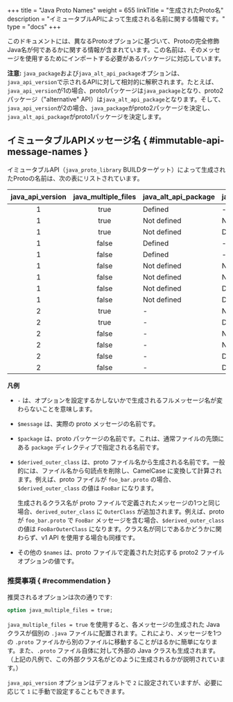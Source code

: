 +++
title = "Java Proto Names"
weight = 655
linkTitle = "生成されたProto名"
description = "イミュータブルAPIによって生成される名前に関する情報です。"
type = "docs"
+++

このドキュメントには、異なるProtoオプションに基づいて、Protoの完全修飾Java名が何であるかに関する情報が含まれています。この名前は、そのメッセージを使用するためにインポートする必要があるパッケージに対応しています。

**注意:** `java_package`および`java_alt_api_package`オプションは、`java_api_version`で示されるAPIに対して相対的に解釈されます。たとえば、`java_api_version`が1の場合、proto1パッケージは`java_package`となり、proto2パッケージ（"alternative" API）は`java_alt_api_package`となります。そして、`java_api_version`が2の場合、`java_package`がproto2パッケージを決定し、`java_alt_api_package`がproto1パッケージを決定します。

## イミュータブルAPIメッセージ名 { #immutable-api-message-names }

イミュータブルAPI（`java_proto_library` BUILDターゲット）によって生成されたProtoの名前は、次の表にリストされています。

java_api_version | java_multiple_files | java_alt_api_package | java_package | java_outer_classname | 生成された完全メッセージ名
:--------------: | :-----------------: | -------------------- | ------------ | -------------------- | ---------------------------
1                | true                | Defined              | -            |                      | `$java_alt_api_package.$message`
1                | true                | Not defined          | Not defined  |                      | `com.google.protos.$package.proto2api.$message`
1                | true                | Not defined          | Defined      |                      | `$java_package.proto2api.$message`
1                | false               | Defined              | -            | Not defined          | `$java_alt_api_package.$derived_outer_class.$message`
1                | false               | Defined              | -            | Defined              | `$java_alt_api_package.$java_outer_classname.$message`
1                | false               | Not defined          | Not defined  | Not defined          | `com.google.protos.$package.proto2api.$derived_outer_class.$message`
1                | false               | Not defined          | Not defined  | Defined              | `com.google.protos.$package.proto2api.$java_outer_classname.$message`
1                | false               | Not defined          | Defined      | Not defined          | `$java_package.proto2api.$derived_outer_class.$message`
1                | false               | Not defined          | Defined      | Defined              | `$java_package.proto2api.$java_outer_classname.$message`
2                | true                | -                    | Not defined  | -                    | `com.google.protos.$package.$message`
2                | true                | -                    | Defined      | -                    | `$java_package.$message`
2                | false               | -                    | Not defined  | Not defined          | `com.google.protos.$package.$derived_outer_class.$message`
2                | false               | -                    | Not defined  | Defined              | `com.google.protos.$package.$java_outer_classname.$message`
2                | false               | -                    | Defined      | Not defined          | `$java_package.$derived_outer_class.$message`
2                | false               | -                    | Defined      | Defined              | `$java_package.$java_outer_classname.$message`

**凡例**

- `-` は、オプションを設定するかしないかで生成されるフルメッセージ名が変わらないことを意味します。
- `$message` は、実際の proto メッセージの名前です。
- `$package` は、proto パッケージの名前です。これは、通常ファイルの先頭にある `package` ディレクティブで指定される名前です。
- `$derived_outer_class` は、proto ファイル名から生成される名前です。一般的には、ファイル名から句読点を削除し、CamelCase に変換して計算されます。例えば、proto ファイルが `foo_bar.proto` の場合、`$derived_outer_class` の値は `FooBar` になります。

    生成されるクラス名が proto ファイルで定義されたメッセージの1つと同じ場合、`derived_outer_class` に `OuterClass` が追加されます。例えば、proto が `foo_bar.proto` で `FooBar` メッセージを含む場合、`$derived_outer_class` の値は `FooBarOuterClass` になります。クラス名が同じであるかどうかに関わらず、v1 API を使用する場合も同様です。

- その他の `$names` は、proto ファイルで定義された対応する proto2 ファイルオプションの値です。

### 推奨事項 { #recommendation }

推奨されるオプションは次の通りです:

```proto
option java_multiple_files = true;
```

`java_multiple_files = true` を使用すると、各メッセージの生成された Java クラスが個別の `.java` ファイルに配置されます。これにより、メッセージを1つの `.proto` ファイルから別のファイルに移動することがはるかに簡単になります。また、`.proto` ファイル自体に対して外部の Java クラスも生成されます。（上記の凡例で、この外部クラス名がどのように生成されるかが説明されています。）

`java_api_version` オプションはデフォルトで `2` に設定されていますが、必要に応じて `1` に手動で設定することもできます。
